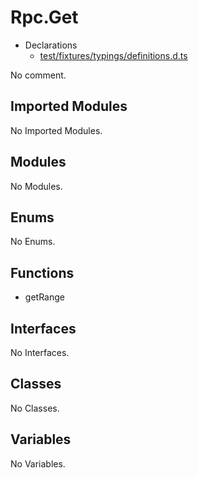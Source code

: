 # Rpc.Get

* Declarations
  * [test/fixtures/typings/definitions.d.ts](/test/fixtures/typings/definitions.d.ts#L66)

No comment.

## Imported Modules

No Imported Modules.

## Modules

No Modules.

## Enums

No Enums.

## Functions

* getRange

## Interfaces

No Interfaces.

## Classes

No Classes.

## Variables

No Variables.
